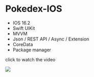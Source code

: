 # Pokedex-IOS

- IOS 16.2
- Swift UIKit
- MVVM
- Json / REST API / Async / Extension 
- CoreData
- Package manager

click to watch the video
 

[<img src="https://user-images.githubusercontent.com/9095803/234289160-bc1540c8-9d1d-4981-b43e-a5769151696c.png">](https://drive.google.com/file/d/1PK5WpQdM1RNHvV2GEP5Ou2MqSbun1pvR "Pokedex IOS")
